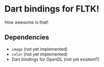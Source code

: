 Dart bindings for FLTK!
=======================
How awesome is that!

Dependencies
------------
- `image` (not yet implemented)
- `color` (not yet implemented)
- Dart bindings for OpenGL (not yet existent?)
